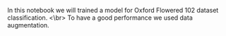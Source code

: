 In this notebook we will trained a model for Oxford Flowered 102 dataset classification. <\br>
To have a good performance we used data augmentation.
